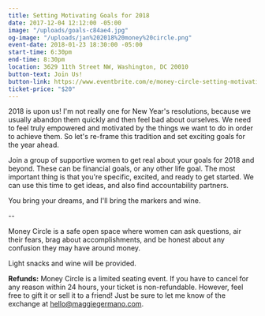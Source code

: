 ```yaml
---
title: Setting Motivating Goals for 2018
date: 2017-12-04 12:12:00 -05:00
image: "/uploads/goals-c84ae4.jpg"
og-image: "/uploads/jan%202018%20money%20circle.png"
event-date: 2018-01-23 18:30:00 -05:00
start-time: 6:30pm
end-time: 8:30pm
location: 3629 11th Street NW, Washington, DC 20010
button-text: Join Us!
button-link: https://www.eventbrite.com/e/money-circle-setting-motivating-goals-for-2018-tickets-41025036990
ticket-price: "$20"
---
```


2018 is upon us! I'm not really one for New Year's resolutions, because we usually abandon them quickly and then feel bad about ourselves. We need to feel truly empowered and motivated by the things we want to do in order to achieve them. So let's re-frame this tradition and set exciting goals for the year ahead.

Join a group of supportive women to get real about your goals for 2018 and beyond. These can be financial goals, or any other life goal. The most important thing is that you're specific, excited, and ready to get started. We can use this time to get ideas, and also find accountability partners.

You bring your dreams, and I'll bring the markers and wine.

--

Money Circle is a safe open space where women can ask questions, air their fears, brag about accomplishments, and be honest about any confusion they may have around money.

Light snacks and wine will be provided.

**Refunds:** Money Circle is a limited seating event. If you have to cancel for any reason within 24 hours, your ticket is non-refundable. However, feel free to gift it or sell it to a friend! Just be sure to let me know of the exchange at [hello@maggiegermano.com](mailto:hello@maggiegermano.com).